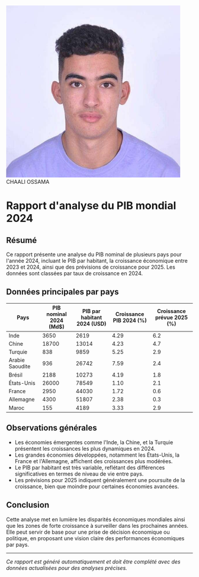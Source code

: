 <img src="photo.jpg" style="height:464px;margin-right:432px"/>
CHAALI OSSAMA 

# Rapport d'analyse du PIB mondial 2024

## Résumé
Ce rapport présente une analyse du PIB nominal de plusieurs pays pour l'année 2024, incluant le PIB par habitant, la croissance économique entre 2023 et 2024, ainsi que des prévisions de croissance pour 2025. Les données sont classées par taux de croissance en 2024.

## Données principales par pays

| Pays           | PIB nominal 2024 (Md$) | PIB par habitant 2024 (USD) | Croissance PIB 2024 (%) | Croissance prévue 2025 (%) |
|----------------|------------------------|-----------------------------|------------------------|----------------------------|
| Inde           | 3650                   | 2619                        | 4.29                   | 6.2                        |
| Chine          | 18700                  | 13014                       | 4.23                   | 4.7                        |
| Turquie        | 838                    | 9859                        | 5.25                   | 2.9                        |
| Arabie Saoudite| 936                    | 26742                       | 7.59                   | 2.4                        |
| Brésil         | 2188                   | 10273                       | 4.19                   | 1.8                        |
| États-Unis     | 26000                  | 78549                       | 1.10                   | 2.1                        |
| France         | 2950                   | 44030                       | 1.72                   | 0.6                        |
| Allemagne      | 4300                   | 51807                       | 2.38                   | 0.3                        |
| Maroc          | 155                    | 4189                        | 3.33                   | 2.9                        |

## Observations générales
- Les économies émergentes comme l'Inde, la Chine, et la Turquie présentent les croissances les plus dynamiques en 2024.
- Les grandes économies développées, notamment les États-Unis, la France et l'Allemagne, affichent des croissances plus modérées.
- Le PIB par habitant est très variable, reflétant des différences significatives en termes de niveau de vie entre pays.
- Les prévisions pour 2025 indiquent généralement une poursuite de la croissance, bien que moindre pour certaines économies avancées.

## Conclusion
Cette analyse met en lumière les disparités économiques mondiales ainsi que les zones de forte croissance à surveiller dans les prochaines années. Elle peut servir de base pour une prise de décision économique ou politique, en proposant une vision claire des performances économiques par pays.

---

*Ce rapport est généré automatiquement et doit être complété avec des données actualisées pour des analyses précises.*
